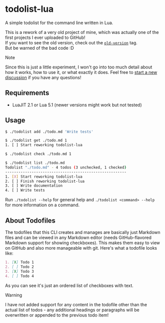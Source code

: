 # todolist-lua
A simple todolist for the command line written in Lua.

This is a rework of a very old project of mine, which was actually one of the
first projects I ever uploaded to GitHub!  
If you want to see the old version, check out the 
[`old-version`](https://github.com/jonasgeiler/todolist-lua/tree/old-version)
tag.  
But be warned of the bad code :D

> [!NOTE]  
> Since this is just a little experiment, I won't go into too much detail about
> how it works, how to use it, or what exactly it does. Feel free to 
> [start a new discussion](https://github.com/jonasgeiler/todolist-lua/discussions)
> if you have any questions!

## Requirements
- LuaJIT 2.1 or Lua 5.1 (newer versions might work but not tested)

## Usage
```bash
$ ./todolist add ./todo.md 'Write tests'

$ ./todolist get ./todo.md 1
1. [ ] Start reworking todolist-lua

$ ./todolist check ./todo.md 1

$ ./todolist list ./todo.md
Todolist "./todo.md" - 4 todos (3 unchecked, 1 checked)
-------------------------------------------------------
1. [X] Start reworking todolist-lua
2. [ ] Finish reworking todolist-lua
3. [ ] Write documentation
4. [ ] Write tests
```
Run `./todolist --help` for general help and `./todolist <command> --help` for
more information on a command.

## About Todofiles
The todofiles that this CLI creates and manages are basically just Markdown files 
and can be viewed in any Markdown editor (needs GitHub-flavored Markdown support 
for showing checkboxes).
This makes them easy to view on GitHub and also more manageable with git.
Here's what a todofile looks like:
```markdown
1. [X] Todo 1
2. [ ] Todo 2
3. [X] Todo 3
4. [ ] Todo 4
```
As you can see it's just an ordered list of checkboxes with text.

> [!WARNING]
> I have not added support for any content in the todofile other than the
> actual list of todos - any additional headings or paragraphs will be overwritten
> or appended to the previous todo item!
